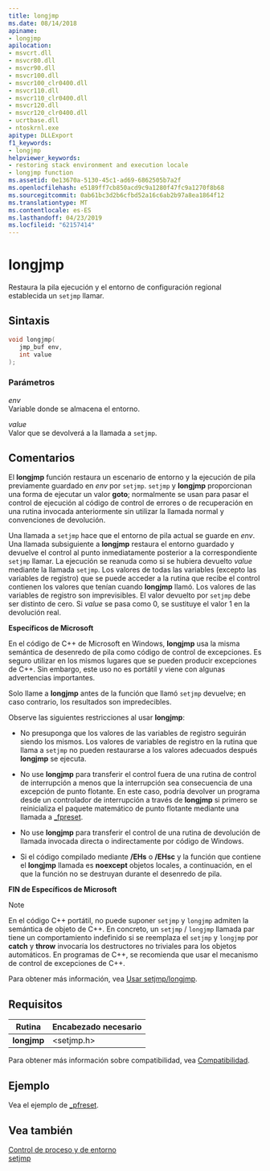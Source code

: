 ```yaml
---
title: longjmp
ms.date: 08/14/2018
apiname:
- longjmp
apilocation:
- msvcrt.dll
- msvcr80.dll
- msvcr90.dll
- msvcr100.dll
- msvcr100_clr0400.dll
- msvcr110.dll
- msvcr110_clr0400.dll
- msvcr120.dll
- msvcr120_clr0400.dll
- ucrtbase.dll
- ntoskrnl.exe
apitype: DLLExport
f1_keywords:
- longjmp
helpviewer_keywords:
- restoring stack environment and execution locale
- longjmp function
ms.assetid: 0e13670a-5130-45c1-ad69-6862505b7a2f
ms.openlocfilehash: e5189ff7cb850acd9c9a1280f47fc9a1270f8b68
ms.sourcegitcommit: 0ab61bc3d2b6cfbd52a16c6ab2b97a8ea1864f12
ms.translationtype: MT
ms.contentlocale: es-ES
ms.lasthandoff: 04/23/2019
ms.locfileid: "62157414"
---
```

# <a name="longjmp"></a>longjmp

Restaura la pila ejecución y el entorno de configuración regional establecida un `setjmp` llamar.

## <a name="syntax"></a>Sintaxis

```C
void longjmp(
   jmp_buf env,
   int value
);
```

### <a name="parameters"></a>Parámetros

*env*<br/>
Variable donde se almacena el entorno.

*value*<br/>
Valor que se devolverá a la llamada a `setjmp`.

## <a name="remarks"></a>Comentarios

El **longjmp** función restaura un escenario de entorno y la ejecución de pila previamente guardado en *env* por `setjmp`. `setjmp` y **longjmp** proporcionan una forma de ejecutar un valor **goto**; normalmente se usan para pasar el control de ejecución al código de control de errores o de recuperación en una rutina invocada anteriormente sin utilizar la llamada normal y convenciones de devolución.

Una llamada a `setjmp` hace que el entorno de pila actual se guarde en *env*. Una llamada subsiguiente a **longjmp** restaura el entorno guardado y devuelve el control al punto inmediatamente posterior a la correspondiente `setjmp` llamar. La ejecución se reanuda como si se hubiera devuelto *value* mediante la llamada `setjmp`. Los valores de todas las variables (excepto las variables de registro) que se puede acceder a la rutina que recibe el control contienen los valores que tenían cuando **longjmp** llamó. Los valores de las variables de registro son imprevisibles. El valor devuelto por `setjmp` debe ser distinto de cero. Si *value* se pasa como 0, se sustituye el valor 1 en la devolución real.

**Específicos de Microsoft**

En el código de C++ de Microsoft en Windows, **longjmp** usa la misma semántica de desenredo de pila como código de control de excepciones. Es seguro utilizar en los mismos lugares que se pueden producir excepciones de C++. Sin embargo, este uso no es portátil y viene con algunas advertencias importantes.

Solo llame a **longjmp** antes de la función que llamó `setjmp` devuelve; en caso contrario, los resultados son impredecibles.

Observe las siguientes restricciones al usar **longjmp**:

- No presuponga que los valores de las variables de registro seguirán siendo los mismos. Los valores de variables de registro en la rutina que llama a `setjmp` no pueden restaurarse a los valores adecuados después **longjmp** se ejecuta.

- No use **longjmp** para transferir el control fuera de una rutina de control de interrupción a menos que la interrupción sea consecuencia de una excepción de punto flotante. En este caso, podría devolver un programa desde un controlador de interrupción a través de **longjmp** si primero se reinicializa el paquete matemático de punto flotante mediante una llamada a [_fpreset](fpreset.md).

- No use **longjmp** para transferir el control de una rutina de devolución de llamada invocada directa o indirectamente por código de Windows.

- Si el código compilado mediante **/EHs** o **/EHsc** y la función que contiene el **longjmp** llamada es **noexcept** objetos locales, a continuación, en el que la función no se destruyan durante el desenredo de pila.

**FIN de Específicos de Microsoft**

> [!NOTE]
> En el código C++ portátil, no puede suponer `setjmp` y `longjmp` admiten la semántica de objeto de C++. En concreto, un `setjmp` / `longjmp` llamada par tiene un comportamiento indefinido si se reemplaza el `setjmp` y `longjmp` por **catch** y **throw** invocaría los destructores no triviales para los objetos automáticos. En programas de C++, se recomienda que usar el mecanismo de control de excepciones de C++.

Para obtener más información, vea [Usar setjmp/longjmp](../../cpp/using-setjmp-longjmp.md).

## <a name="requirements"></a>Requisitos

|Rutina|Encabezado necesario|
|-------------|---------------------|
|**longjmp**|\<setjmp.h>|

Para obtener más información sobre compatibilidad, vea [Compatibilidad](../../c-runtime-library/compatibility.md).

## <a name="example"></a>Ejemplo

Vea el ejemplo de [_pfreset](fpreset.md).

## <a name="see-also"></a>Vea también

[Control de proceso y de entorno](../../c-runtime-library/process-and-environment-control.md)<br/>
[setjmp](setjmp.md)
